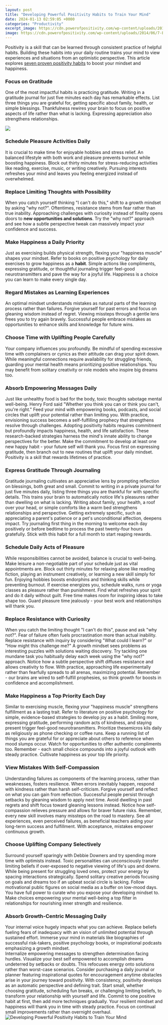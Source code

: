 ```yaml
---
layout: post
title: "Developing Powerful Positivity Habits to Train Your Mind"
date: 2024-01-13 02:59:05 +0000
categories: "Productivity"
excerpt_image: https://cdn.powerofpositivity.com/wp-content/uploads/2014/06/7-Exercises-That-Train-Your-Brain-to-Stay-Positive.jpg
image: https://cdn.powerofpositivity.com/wp-content/uploads/2014/06/7-Exercises-That-Train-Your-Brain-to-Stay-Positive.jpg
---
```


Positivity is a skill that can be learned through consistent practice of helpful habits. Building these habits into your daily routine trains your mind to view experiences and situations from an optimistic perspective. This article explores [seven proven positivity habits](https://fistore.mysenprints.com/collection/acheson) to boost your mindset and happiness.
### Focus on Gratitude
One of the most impactful habits is practicing gratitude. Writing in a gratitude journal for just five minutes each day has remarkable effects. List three things you are grateful for, getting specific about family, health, or simple blessings. Thankfulness rewires your brain to focus on positive aspects of life rather than what is lacking. Expressing appreciation also strengthens relationships. 

![](https://thelawofattraction.com/wp-content/uploads/6-Ways-To-Train-Your-Brain-To-Stay-Positive.png)
### Schedule Pleasure Activities Daily  
It is crucial to make time for enjoyable hobbies and stress relief. An balanced lifestyle with both work and pleasure prevents burnout while boosting happiness. Block out thirty minutes for stress-reducing activities like reading, exercise, music, or writing creatively. Pursuing interests refreshes your mind and leaves you feeling energized instead of overwhelmed.
### Replace Limiting Thoughts with Possibility
When you catch yourself thinking "I can't do this," shift to a growth mindset by asking "why not?". Oftentimes, resistance stems from fear rather than true inability. Approaching challenges with curiosity instead of finality opens doors to **new opportunities and solutions**. Try the "why not?" approach and see how a subtle perspective tweak can massively impact your confidence and success.   
### Make Happiness a Daily Priority
Just as exercising builds physical strength, flexing your "happiness muscle" shapes your mindset. Refer to books on positive psychology for daily exercises to grow happiness as a **habit**. Simple actions like compliments, expressing gratitude, or thoughtful journaling trigger feel-good neurotransmitters and pave the way for a joyful life. Happiness is a choice you can learn to make every single day.
### Regard Mistakes as Learning Experiences
An optimal mindset understands mistakes as natural parts of the learning process rather than failures. Forgive yourself for past errors and focus on gleaning wisdom instead of regret. Viewing missteps through a gentle lens frees you to try again bravely. Successful people embrace mistakes as opportunities to enhance skills and knowledge for future wins.
### Choose Time with Uplifting People Carefully
Your company influences you profoundly. Be mindful of spending excessive time with complainers or cynics as their attitude can drag your spirit down. While meaningful connections require availability for struggling friends, guarding your mental health means prioritizing positive relationships. You may benefit from solitary creativity or role models who inspire big dreams too.  
### Absorb Empowering Messages Daily  
Just like unhealthy food is bad for the body, toxic thoughts sabotage mental well-being. Henry Ford said "Whether you think you can or think you can't, you're right." Feed your mind with empowering books, podcasts, and social circles that uplift your potential rather than limiting you. With practice, envisioning success becomes a self-fulfilling prophecy that strengthens resolve through challenges.
Adopting positivity habits requires commitment but profoundly impacts happiness, health, and life satisfaction. These research-backed strategies harness the mind's innate ability to change perspectives for the better. Make the commitment to develop at least one new happy habit - your future self will thank you. Focus first on expressing gratitude, then branch out to new routines that uplift your daily mindset. Positivity is a skill that rewards lifetimes of practice.
### Express Gratitude Through Journaling
Gratitude journaling cultivates an appreciative lens by prompting reflection on blessings, both great and small. Commit to writing in a private journal for just five minutes daily, listing three things you are thankful for with specific details. This trains your brain to automatically notice life's pleasures rather than dwelling on what is lacking. 
Writing about family, your health, a roof over your head, or simple comforts like a warm bed strengthens relationships and perspective. Getting extremely specific, such as appreciating a parent's patience or a pet's unconditional affection, deepens impact. Try journaling first thing in the morning to welcome each day positively or before bedtime to process the past twenty-four hours gratefully. Stick with this habit for a full month to start reaping rewards.
### Schedule Daily Acts of Pleasure
While responsibilities cannot be avoided, balance is crucial to well-being. Make leisure a non-negotiable part of your schedule just as vital appointments are. Block out thirty minutes for relaxing alone like reading fiction, playing an instrument creatively, or learning a new skill simply for fun.  Enjoying hobbies boosts endorphins and thinking skills while preventing burnout.
If exercise energizes you, schedule walks, runs or yoga classes as pleasure rather than punishment. Find what refreshes your spirit and do it daily without guilt. Free time makes room for inspiring ideas to take shape too. Guard pleasure time jealously - your best work and relationships will thank you.
### Replace Resistance with Curiosity  
When you catch the limiting thought "I can't do this", pause and ask "why not?". Fear of failure often fuels procrastination more than actual inability. Replace resistance with inquiry by considering "What could I learn?" or "How might this challenge me?" A growth mindset sees problems as interesting puzzles with solutions waiting discovery. 
Try tackling one mundane task you habitually delay each week using the "why not?" approach. Notice how a subtle perspective shift diffuses resistance and allows creativity to flow. With practice, approaching life experimentally rather than fearfully spreads to all arenas, maximizing potential. Remember - our brains are wired to self-fulfill prophesies, so think growth for boosts in confidence and accomplishment.
### Make Happiness a Top Priority Each Day  
Similar to exercising muscle, flexing your "happiness muscle" strengthens fulfillment as a lasting trait. Refer to literature on positive psychology for simple, evidence-based strategies to develop joy as a habit. Smiling more, expressing gratitude, performing random acts of kindness, and staying present trigger feel-good neurotransmitters. 
Prioritize thesemicros kils daily as religiously as phone checking or coffee runs. Keep a running list of things you are grateful for or appreciate about others to reference when mood slumps occur. Watch for opportunities to offer authentic compliments too. Remember - each small choice compounds into a joyful outlook with steady practice. Cultivate happiness as your top life priority.
### View Mistakes With Self-Compassion
Understanding failures as components of the learning process, rather than weaknesses, fosters resilience. When errors inevitably happen, respond with kindness rather than harsh self-criticism. Forgive yourself and reflect on what you can gain from reflection. Successful people persist through setbacks by gleaning wisdom to apply next time. 
Avoid dwelling in past regrets and shift focus toward gleaning lessons instead. Notice how self-compassion relieves pressure and allows for braver future risks. Remember, every new skill involves many missteps on the road to mastery. See all experiences, even perceived failures, as beneficial teachers aiding your long-term success and fulfillment. With acceptance, mistakes empower continuous growth.
### Choose Uplifting Company Selectively  
Surround yourself sparingly with Debbie Downers and try spending more time with optimists instead. Toxic personalities can unconsciously transfer limiting beliefs if over-exposed to negative viewing of life's ups and downs. While being present for struggling loved ones, protect your energy by spacing interactions strategically. 
Spend solitary creative periods focusing on goals and dreams too if an upbeat social circle is lacking. Follow motivational public figures on social media as a buffer on low-mood days. You have full power to curate who you expose your developing mindset to. Make choices empowering your mental well-being a top filter in relationships for nourishing inner strength and resilience.
### Absorb Growth-Centric Messaging Daily
Your internal voice hugely impacts what you can achieve. Replace beliefs fueling fears of inadequacy with an vision of unlimited potential through sustained effort. Immerse your mind in materials like biographies of successful risk-takers, positive psychology books, or inspirational podcasts emphasizing a growth mindset.  
Internalize empowering messages to strengthen determination facing hurdles. Visualize your best self empowered to accomplish dreams undeterred by setbacks or doubts. This refocuses energy onto solutions rather than worst-case scenarios. Consider purchasing a daily journal or planner featuring inspirational quotes for encouragement anytime obstacles arise in your journey toward positivity.
With consistency, positivity develops as an automatic perspective and defining trait. Start small, whether choosing gratitude, scheduling fun breaks, or challenging limiting beliefs, to transform your relationship with yourself and life. Commit to one positive habit at first, then add more techniques gradually. Your resilient mindset and happiness will thank you in time with steady practice. Focus on continual small improvements rather than overnight overhaul.
![Developing Powerful Positivity Habits to Train Your Mind](https://cdn.powerofpositivity.com/wp-content/uploads/2014/06/7-Exercises-That-Train-Your-Brain-to-Stay-Positive.jpg)